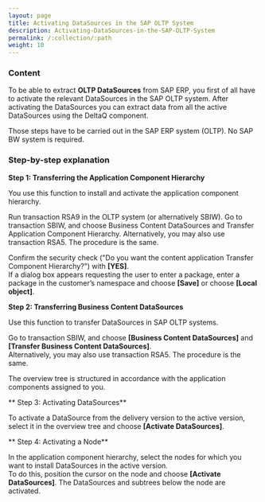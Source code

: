 ```yaml
---
layout: page
title: Activating DataSources in the SAP OLTP System
description: Activating-DataSources-in-the-SAP-OLTP-System 
permalink: /:collection/:path
weight: 10
---
```


### Content ###

To be able to extract **OLTP DataSources** from SAP ERP, you first of all have to activate the relevant DataSources in the SAP OLTP system. After activating the DataSources you can extract data from all the active DataSources using the DeltaQ component.

Those steps have to be carried out in the SAP ERP system (OLTP). No SAP BW system is required.

### Step-by-step explanation ###

**Step 1: Transferring the Application Component Hierarchy**

You use this function to install and activate the application component hierarchy.

Run transaction RSA9 in the OLTP system (or alternatively SBIW).
Go to transaction SBIW, and choose Business Content DataSources and Transfer Application Component Hierarchy. Alternatively, you may also use transaction RSA5. The procedure is the same.

Confirm the security check ("Do you want the content application Transfer Component Hierarchy?") with **[YES]**. <br>
If a dialog box appears requesting the user to enter a package, enter a package in the customer’s namespace and choose **[Save]** or choose **[Local object]**. <br>

**Step 2: Transferring Business Content DataSources**

Use this function to transfer DataSources in SAP OLTP systems. <br>

Go to transaction SBIW, and choose **[Business Content DataSources]** and **[Transfer Business Content DataSources]**.<br> 
Alternatively, you may also use transaction RSA5. The procedure is the same.

The overview tree is structured in accordance with the application components assigned to you.

** Step 3: Activating DataSources**

To activate a DataSource from the delivery version to the active version, select it in the overview tree and choose **[Activate DataSources]**.

** Step 4: Activating a Node**

In the application component hierarchy, select the nodes for which you want to install DataSources in the active version.<br> 
To do this, position the cursor on the node and choose **[Activate DataSources]**. The DataSources and subtrees below the node are activated.